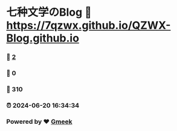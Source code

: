 # 七种文学のBlog :link: https://7qzwx.github.io/QZWX-Blog.github.io 
### :page_facing_up: [2](https://7qzwx.github.io/QZWX-Blog.github.io/tag.html) 
### :speech_balloon: 0 
### :hibiscus: 310 
### :alarm_clock: 2024-06-20 16:34:34 
### Powered by :heart: [Gmeek](https://github.com/Meekdai/Gmeek)
